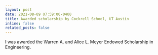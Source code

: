 ```yaml
---
layout: post
date: 2021-08-09 07:59:00-0400
title: Awarded scholarship by Cockrell School, UT Austin
inline: false
related_posts: false
---
```


I was awarded the Warren A. and Alice L. Meyer Endowed Scholarship in Engineering.


